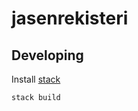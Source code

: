 # jasenrekisteri

## Developing

Install [stack](https://github.com/commercialhaskell/stack)

```sh
stack build
```
